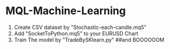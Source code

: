 # MQL-Machine-Learning


1. Create CSV dataset by "Stochastic-each-candle.mq5" 
2. Add "SocketToPython.mq5" to your EURUSD Chart
3. Train The model by "TradeBySKlearn.py"
##and BOOOOOOM
